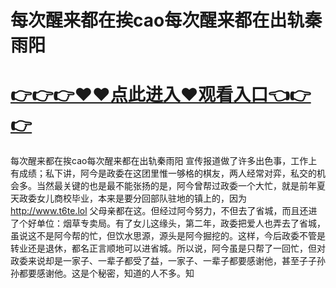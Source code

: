 # 每次醒来都在挨cao每次醒来都在出轨秦雨阳

# <a href="https://github.com/xiaopoe/lesi/issues/1">👉👉👉♥♥点此进入♥观看入口👈👉👉</a>

每次醒来都在挨cao每次醒来都在出轨秦雨阳
宣传报道做了许多出色事，工作上有成绩；私下讲，阿今是政委在这团里惟一够格的棋友，两人经常对弈，私交的机会多。当然最关键的也是最不能张扬的是，阿今曾帮过政委一个大忙，就是前年夏天政委女儿商校毕业，本来是要分回部队驻地的镇上的，因为
http://www.t6te.lol
父母亲都在这。但经过阿今努力，不但去了省城，而且还进了个好单位：烟草专卖局。有了女儿这缘头，第二年，政委把爱人也弄去了省城，虽说这不是阿今帮的忙，但饮水思源，源头是阿今掘挖的。这样，今后政委不管是转业还是退休，都名正言顺地可以进省城。所以说，阿今虽是只帮了一回忙，但对政委来说却是一家子、一辈子都受了益，一家子、一辈子都要感谢他，甚至子子孙孙都要感谢他。这是个秘密，知道的人不多。知

